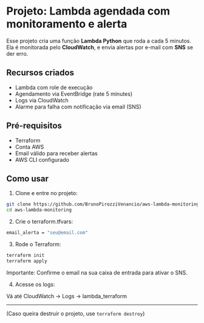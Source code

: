 # Projeto: Lambda agendada com monitoramento e alerta

Esse projeto cria uma função **Lambda Python** que roda a cada 5 minutos. Ela é monitorada pelo **CloudWatch**, e envia alertas por e-mail com **SNS** se der erro.

## Recursos criados

- Lambda com role de execução
- Agendamento via EventBridge (rate 5 minutes)
- Logs via CloudWatch
- Alarme para falha com notificação via email (SNS)

## Pré-requisitos

- Terraform
- Conta AWS
- Email válido para receber alertas
- AWS CLI configurado

## Como usar

1. Clone e entre no projeto:
```bash
git clone https://github.com/BrunoPirozziVenancio/aws-lambda-monitoring.git
cd aws-lambda-monitoring
```

2. Crie o terraform.tfvars:
```bash
email_alerta = "seu@email.com"
```

3. Rode o Terraform:
```bash
terraform init
terraform apply
```

Importante: Confirme o email na sua caixa de entrada para ativar o SNS.  
    
4. Acesse os logs:

Vá até CloudWatch → Logs → lambda_terraform

---

(Caso queira destruir o projeto, use `terraform destroy`)


